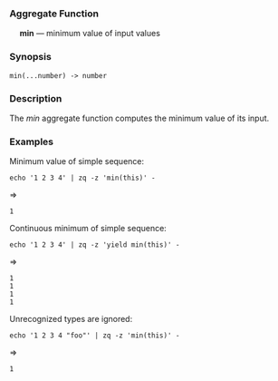 ### Aggregate Function

&emsp; **min** &mdash; minimum value of input values

### Synopsis
```
min(...number) -> number
```
### Description

The _min_ aggregate function computes the minimum value of its input.

### Examples

Minimum value of simple sequence:
```mdtest-command
echo '1 2 3 4' | zq -z 'min(this)' -
```
=>
```mdtest-output
1
```

Continuous minimum of simple sequence:
```mdtest-command
echo '1 2 3 4' | zq -z 'yield min(this)' -
```
=>
```mdtest-output
1
1
1
1
```
Unrecognized types are ignored:
```mdtest-command
echo '1 2 3 4 "foo"' | zq -z 'min(this)' -
```
=>
```mdtest-output
1
```
